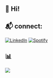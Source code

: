 ## 👋 Hi!

## 📬 connect:
[![LinkedIn](https://img.shields.io/badge/LinkedIn-%230077B5.svg?logo=linkedin&logoColor=white)](https://linkedin.com/in/niklas-wolf-b94647232/)
[![Spotify](https://img.shields.io/badge/Spotify-%230077B5.svg?logo=spotify&logoColor=white)](https://open.spotify.com/user/derniwo?si=95c92e7eb4ed471b ) 

## 📊
<img src="https://github-readme-stats.vercel.app/api/top-langs/?username=niwolf&theme=dark&hide_border=false&include_all_commits=true&count_private=true&layout=compact"/>
